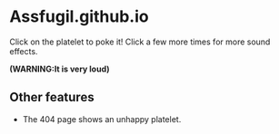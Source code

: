 # Assfugil.github.io
Click on the platelet to poke it! Click a few more times for more sound effects.

**(WARNING:It is very loud)**
## Other features
- The 404 page shows an unhappy platelet.
